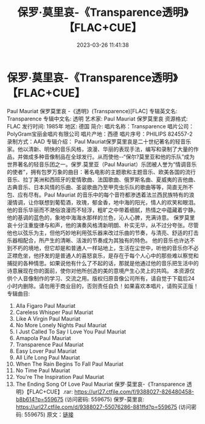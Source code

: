 ﻿---
title: 保罗·莫里哀-《Transparence透明》【FLAC+CUE】
date: 2023-03-26 11:41:38
categories: 古典音乐、新世纪、纯音雅乐
tags: 纯音雅乐
---
# 保罗·莫里哀-《Transparence透明》【FLAC+CUE】

Paul Mauriat 保罗莫里哀
-《透明》(Transparence)[FLAC]
专辑英文名: Transparence
专辑中文名: 透明
艺术家: Paul Mauriat 保罗莫里哀
资源格式: FLAC
发行时间: 1985年
地区: 德国
简介:
唱片名称：Transparence
唱片公司：PolyGram宝丽金唱片有限公司
唱片产地：西德
唱片序号：PHILIPS 824557-2
录制方式：AAD
专辑介绍：
Paul
Mauriat保罗莫里哀是二十世纪著名的轻音乐家。他以清新、明快的音乐风格，浪漫、华丽的表现手法，编写和录制了大量的作品，并做成多种音像制品在全球发行。从而使他--“保尔?莫里亚和他的乐队”成为世界著名的轻音乐团之一。保罗.莫里亚（Paul
Mauriat）乐团被人誉为“情调音乐的使者”，拥有包罗万象的曲目：著名电影的主题歌和主题音乐、欧美各国的流行音乐、拉丁美洲和西班牙的爱情歌曲、法国歌曲、俄罗斯名曲、夏威夷的吉他曲、古典音乐、日本风情的乐曲、圣诞歌曲乃至甲壳虫乐队的歌曲等等，简直无所不包、应有尽有。Paul
Mauriat
的音乐中的每个音符都渗透着法兰西民族特有的浪漫情调，让你联想到葡萄酒，玫瑰，郁金香，地中海的阳光，情人的欢笑和眼泪。他的音乐华丽而不滟俗浪漫而不轻浮，粗旷之中带着细腻，热情之中蕴藏着宁静。他的基调的蓝色的，象地中海海水那样的兰色，沁人心脾，充满诗意。
保罗莫里哀十分注重旋律与和声，他的演奏风格清新明朗、朴实无华，从不过分夸张。尽管他也以弦乐为主，但他巧妙地利用弦乐器来改过乐曲的节奏，与清亮、舒适的打击乐器相配合，所产生的清晰、活泼的节奏成为其独有的特色。
他的音乐也许达不到不朽的境地，但它却是和普通人一样站地上，生活在尘世中，听他的音乐你不必正襟危坐，他抒发的是普通人的喜怒哀乐，是存在于每个人心中的那些难以察觉和捕捉的各种情思。如果说他有什么了不起的话，那就是他通过他的音乐把生活中的诗意展现在你的面前，使你对他所创造的美的意境产生心灵上的共鸣。
本资源仅供个人音像制作的学习、交流之用。版权归原音像公司所有，请自觉于下载后24小时内删除。请勿用于商业目的，否则责任自负！如果喜欢本唱片，请购买正版！
专辑曲目:
01. Alla Figaro Paul Mauriat
02. Careless Whisper Paul Mauriat
03. Like A Virgin Paul Mauriat
04. No More Lonely Nights Paul Mauriat
05. I Just Called To Say I Love You Paul Mauriat
06. Amapola Paul Mauriat
07. Transparence Paul Mauriat
08. Easy Lover Paul Mauriat
09. All Life Long Paul Mauriat
10. When The Rain Begins To Fall Paul Mauriat
11. No Time Paul Mauriat
12. You're The Inspiration Paul Mauriat
13. The Ending Song Of Love Paul Mauriat
保罗·莫里哀-《Transparence 透明》【FLAC+CUE】.rar: https://url27.ctfile.com/f/9388027-826480458-b8b614?p=559675
(访问密码: 559675)
保罗-莫里哀: https://url27.ctfile.com/d/9388027-55076286-881ffd?p=559675
(访问密码: 559675)
原文：[链接](https://blog.sina.com.cn/s/blog_1647c7e760103115u.html)